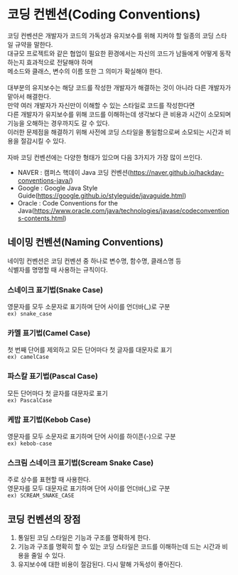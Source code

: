 # 코딩 컨벤션(Coding Conventions)
코딩 컨벤션은 개발자가 코드의 가독성과 유지보수를 위해 지켜야 할 일종의 코딩 스타일 규약을 말한다.<br/>
대규모 프로젝트와 같은 협업이 필요한 환경에서는 자신의 코드가 남들에게 어떻게 동작하는지 효과적으로 전달해야 하며<br/>
메소드와 클래스, 변수의 이름 또한 그 의미가 확실해야 한다.<br/>
<br/>
대부분의 유지보수는 해당 코드를 작성한 개발자가 해결하는 것이 아니라 다른 개발자가 맡아서 해결한다.<br/>
만약 여러 개발자가 자신만이 이해할 수 있는 스타일로 코드를 작성한다면<br/>
다른 개발자가 유지보수를 위해 코드를 이해하는데 생각보다 큰 비용과 시간이 소모되며 기능을 오해하는 경우까지도 갈 수 있다.<br/>
이러한 문제점을 해결하기 위해 사전에 코딩 스타일을 통일함으로써 소모되는 시간과 비용을 절감시킬 수 있다.<br/>
<br/>
자바 코딩 컨벤션에는 다양한 형태가 있으며 다음 3가지가 가장 많이 쓰인다.

- NAVER : 캠퍼스 핵데이 Java 코딩 컨벤션(https://naver.github.io/hackday-conventions-java/)
- Google : Google Java Style Guide(https://google.github.io/styleguide/javaguide.html)
- Oracle : Code Conventions for the Java(https://www.oracle.com/java/technologies/javase/codeconventions-contents.html)

## 네이밍 컨벤션(Naming Conventions)
네이밍 컨벤션은 코딩 컨벤션 중 하나로 변수명, 함수명, 클래스명 등<br/>
식별자를 명명할 때 사용하는 규칙이다.<br/>

### 스네이크 표기법(Snake Case)
영문자를 모두 소문자로 표기하며 단어 사이를 언더바(_)로 구분<br/>
`ex) snake_case`
### 카멜 표기법(Camel Case)
첫 번째 단어를 제외하고 모든 단어마다 첫 글자를 대문자로 표기<br/>
`ex) camelCase`
### 파스칼 표기법(Pascal Case)
모든 단어마다 첫 글자를 대문자로 표기<br/>
`ex) PascalCase`
### 케밥 표기법(Kebob Case)
영문자를 모두 소문자로 표기하며 단어 사이를 하이픈(-)으로 구분<br/>
`ex) kebob-case`
### 스크림 스네이크 표기법(Scream Snake Case)
주로 상수를 표현할 때 사용한다.<br/>
영문자를 모두 대문자로 표기하며 단어 사이를 언더바(_)로 구분<br/>
`ex) SCREAM_SNAKE_CASE`
## 코딩 컨벤션의 장점
1. 통일된 코딩 스타일은 기능과 구조를 명확하게 한다.
2. 기능과 구조를 명확히 할 수 있는 코딩 스타일은 코드를 이해하는데 드는 시간과 비용을 줄일 수 있다.
3. 유지보수에 대한 비용이 절감된다. 다시 말해 가독성이 좋아진다.
